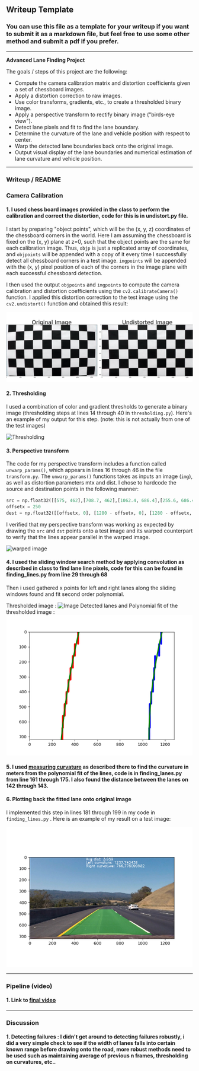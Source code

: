 ## Writeup Template

### You can use this file as a template for your writeup if you want to submit it as a markdown file, but feel free to use some other method and submit a pdf if you prefer.

---

**Advanced Lane Finding Project**

The goals / steps of this project are the following:

* Compute the camera calibration matrix and distortion coefficients given a set of chessboard images.
* Apply a distortion correction to raw images.
* Use color transforms, gradients, etc., to create a thresholded binary image.
* Apply a perspective transform to rectify binary image ("birds-eye view").
* Detect lane pixels and fit to find the lane boundary.
* Determine the curvature of the lane and vehicle position with respect to center.
* Warp the detected lane boundaries back onto the original image.
* Output visual display of the lane boundaries and numerical estimation of lane curvature and vehicle position.

[//]: # (Image References)

[image1]: ./examples/undistort.png "Undistorted"
[image2]: ./examples/undistorted_warped.jpg "Road Transformed"
[image3]: ./examples/thresholding.png "Binary Example"
[image4]: ./examples/warp_before_after.png "Warp Example"
[image5]: ./examples/polyfit.png "After polyfitting"
[image6]: ./examples/projection_onto_lane.png "Projection onto lane"
[image7]: ./examples/points_for_warping.png "Points used for warping"

---

### Writeup / README


### Camera Calibration

#### 1. I used chess board images provided in the class to perform the calibration and correct the distortion, code for this is in undistort.py file.

I start by preparing "object points", which will be the (x, y, z) coordinates of the chessboard corners in the world. Here I am assuming the chessboard is fixed on the (x, y) plane at z=0, such that the object points are the same for each calibration image.  Thus, `objp` is just a replicated array of coordinates, and `objpoints` will be appended with a copy of it every time I successfully detect all chessboard corners in a test image.  `imgpoints` will be appended with the (x, y) pixel position of each of the corners in the image plane with each successful chessboard detection.  

I then used the output `objpoints` and `imgpoints` to compute the camera calibration and distortion coefficients using the `cv2.calibrateCamera()` function.  I applied this distortion correction to the test image using the `cv2.undistort()` function and obtained this result: 

![distortion correction][image1]

#### 2. Thresholding

I used a combination of color and gradient thresholds to generate a binary image (thresholding steps at lines 14 through 40 in `thresholding.py`).  Here's an example of my output for this step.  (note: this is not actually from one of the test images)

![Thresholding][image3]

#### 3. Perspective transform

The code for my perspective transform includes a function called `unwarp_params()`, which appears in lines 16 through 46 in the file `transform.py`.  The `unwarp_params()` functions takes as inputs an image (`img`), as well as distortion parameters mtx and dist.  I chose to hardcode the source and destination points in the following manner:

```python
src = np.float32([[575, 462],[708.7, 462],[1062.4, 686.4],[255.6, 686.4]])
offsetx = 250
dest = np.float32([[offsetx, 0], [1280 - offsetx, 0], [1280 - offsetx, 720],[offsetx, 720]])
```

I verified that my perspective transform was working as expected by drawing the `src` and `dst` points onto a test image and its warped counterpart to verify that the lines appear parallel in the warped image.

![warped image][image4]

#### 4. I used the sliding window search method by applying convolution as described in class to find lane line pixels, code for this can be found in finding_lines.py from line 29 through 68

Then i used gathered x points for left and right lanes along the sliding windows found and fit second order polynomial.

Thresholded image : ![Image][image3]
Detected lanes and Polynomial fit of the thresholded image : ![Polynomial fit][image5]


#### 5. I used [measuring curvature](http://www.intmath.com/applications-differentiation/8-radius-curvature.php) as described there to find the curvature in meters from the polynomial fit of the lines, code is in finding_lanes.py from line 161 through 175. I also found the distance between the lanes on 142 through 143.

#### 6. Plotting back the fitted lane onto original image

I implemented this step in lines 181 through 199 in my code in `finding_lines.py` .  Here is an example of my result on a test image:

![alt text][image6]

---

### Pipeline (video)

#### 1. Link to [final video](https://www.youtube.com/watch?v=pAWVu4iSTS4)

---

### Discussion

#### 1. Detecting failures : I didn't get around to detecting failures robustly, i did a very simple check to see if the width of lanes falls into certain known range before drawing onto the road, more robust methods need to be used such as maintaining average of previous n frames, thresholding on curvatures, etc..
